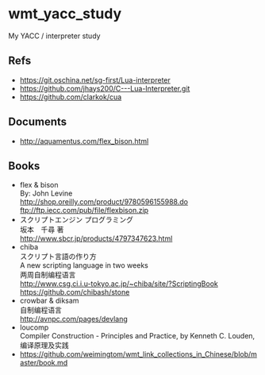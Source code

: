 ﻿# wmt_yacc_study
My YACC / interpreter study

## Refs
* https://git.oschina.net/sg-first/Lua-interpreter  
* https://github.com/jhays200/C---Lua-Interpreter.git  
* https://github.com/clarkok/cua  

## Documents
* http://aquamentus.com/flex_bison.html  

## Books  
* flex & bison  
By: John Levine  
http://shop.oreilly.com/product/9780596155988.do  
ftp://ftp.iecc.com/pub/file/flexbison.zip  
* スクリプトエンジン プログラミング  
坂本　千尋 著   
http://www.sbcr.jp/products/4797347623.html  
* chiba  
スクリプト言語の作り方  
A new scripting language in two weeks  
两周自制编程语言  
http://www.csg.ci.i.u-tokyo.ac.jp/~chiba/site/?ScriptingBook  
https://github.com/chibash/stone  
* crowbar & diksam    
自制编程语言  
http://avnpc.com/pages/devlang  
* loucomp  
Compiler Construction - Principles and Practice, by Kenneth C. Louden,  
编译原理及实践  
* https://github.com/weimingtom/wmt_link_collections_in_Chinese/blob/master/book.md  
